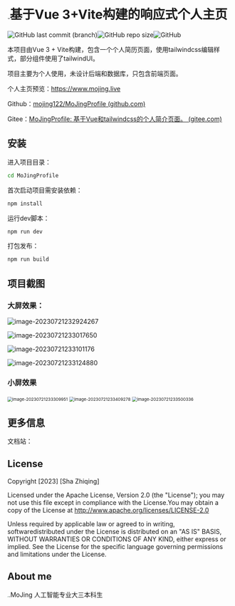 # <img src="home-page\logo.png" alt="logo" style="zoom:7%;" />基于Vue 3+Vite构建的响应式个人主页

![GitHub last commit (branch)](https://img.shields.io/github/last-commit/mojing122/MoJingProfile/master?logo=GitHub)![GitHub repo size](https://img.shields.io/github/repo-size/mojing122/MoJingProfile)![GitHub](https://img.shields.io/github/license/mojing122/MoJingProfile)

本项目由Vue 3 + Vite构建，包含一个个人简历页面，使用tailwindcss编辑样式，部分组件使用了tailwindUI。

项目主要为个人使用，未设计后端和数据库，只包含前端页面。

个人主页预览：https://www.mojing.live

Github：[mojing122/MoJingProfile (github.com)](https://github.com/mojing122/MoJingProfile)

Gitee：[MoJingProfile: 基于Vue和tailwindcss的个人简介页面。 (gitee.com)](https://gitee.com/sha-zhiqing/MoJingProfile)

## 安装

进入项目目录：

```bash
cd MoJingProfile
```

首次启动项目需安装依赖：

```bash
npm install
```

运行dev脚本：

```bash
npm run dev
```

打包发布：

```bash
npm run build
```

## 项目截图

### 大屏效果：

![image-20230721232924267](home-page\image-20230721232924267.png)

![image-20230721233017650](home-page\image-20230721233017650.png)

![image-20230721233101176](home-page\image-20230721233101176.png)

![image-20230721233124880](home-page\image-20230721233124880.png)

### 小屏效果

<img src="home-page\image-20230721233309951.png" alt="image-20230721233309951" style="zoom:67%;" />

<img src="home-page\image-20230721233409278.png" alt="image-20230721233409278" style="zoom:67%;" />

<img src="home-page\image-20230721233500336.png" alt="image-20230721233500336" style="zoom:67%;" />

## 更多信息

文档站：

## License

Copyright [2023] [Sha Zhiqing]

   Licensed under the Apache License, Version 2.0 (the "License"); you may not use this file except in compliance with the License.You may obtain a copy of the License at http://www.apache.org/licenses/LICENSE-2.0

   Unless required by applicable law or agreed to in writing, softwaredistributed under the License is distributed on an "AS IS" BASIS, WITHOUT WARRANTIES OR CONDITIONS OF ANY KIND, either express or implied. See the License for the specific language governing permissions and limitations under the License.

## About me



<img src="home-page\logo.png" alt="logo" style="zoom:15%;" />MoJing 人工智能专业大三本科生
